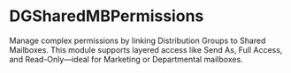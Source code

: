 # DGSharedMBPermissions
Manage complex permissions by linking Distribution Groups to Shared Mailboxes. This module supports layered access like Send As, Full Access, and Read-Only—ideal for Marketing or Departmental mailboxes.
